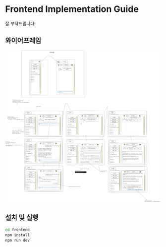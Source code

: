 # Frontend Implementation Guide

잘 부탁드립니다!

## 와이어프레임

![outline](assets_github/mockup.png)  

## 설치 및 실행

```bash
cd frontend
npm install
npm run dev
```
